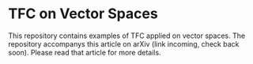 # TFC on Vector Spaces
This repository contains examples of TFC applied on vector spaces. The repository accompanys this article on arXiv (link incoming, check back soon). Please read that article for more details. 
